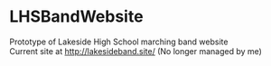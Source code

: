 # LHSBandWebsite
Prototype of Lakeside High School marching band website
<br/>
Current site at http://lakesideband.site/ (No longer managed by me) 